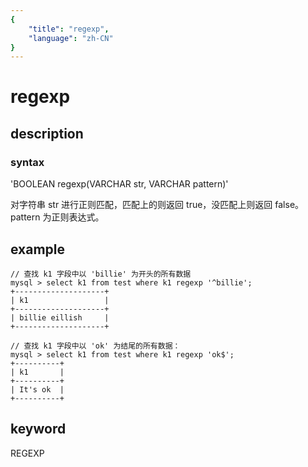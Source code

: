 ```yaml
---
{
    "title": "regexp",
    "language": "zh-CN"
}
---
```


<!-- 
Licensed to the Apache Software Foundation (ASF) under one
or more contributor license agreements.  See the NOTICE file
distributed with this work for additional information
regarding copyright ownership.  The ASF licenses this file
to you under the Apache License, Version 2.0 (the
"License"); you may not use this file except in compliance
with the License.  You may obtain a copy of the License at

  http://www.apache.org/licenses/LICENSE-2.0

Unless required by applicable law or agreed to in writing,
software distributed under the License is distributed on an
"AS IS" BASIS, WITHOUT WARRANTIES OR CONDITIONS OF ANY
KIND, either express or implied.  See the License for the
specific language governing permissions and limitations
under the License.
-->

# regexp
## description
### syntax

'BOOLEAN regexp(VARCHAR str, VARCHAR pattern)'

对字符串 str 进行正则匹配，匹配上的则返回 true，没匹配上则返回 false。pattern 为正则表达式。

## example

```
// 查找 k1 字段中以 'billie' 为开头的所有数据
mysql > select k1 from test where k1 regexp '^billie';
+--------------------+
| k1                 |
+--------------------+
| billie eillish     |
+--------------------+

// 查找 k1 字段中以 'ok' 为结尾的所有数据：
mysql > select k1 from test where k1 regexp 'ok$';
+----------+
| k1       |
+----------+
| It's ok  |
+----------+
```

## keyword
REGEXP
